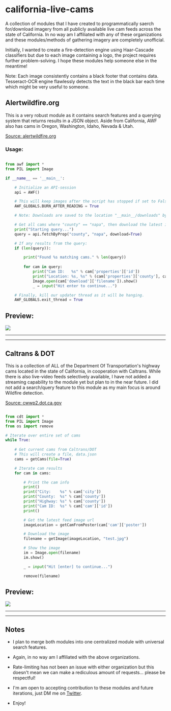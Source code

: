 # california-live-cams
 A collection of modules that I have created to programmatically saerch for/download imagery from all publicly available live cam feeds across the state of California. In no way am I affiliated with any of these organizations and these modules/methods of gathering imagery are completely unofficial.
 
 Initially, I wanted to create a fire-detection engine using Haar-Cascade classifiers but due to each image containing a logo, the project requires further problem-solving. I hope these modules help someone else in the meantime!

 Note: Each image consistently contains a black footer that contains data. Tesseract-OCR engine flawlessly detects the text in the black bar each time which might be very useful to someone.

## Alertwildfire.org
This is a very robust module as it contains search features and a querying system that returns results in a JSON object.
Aside from California, AWF also has cams in Oregon, Washington, Idaho, Nevada & Utah.

[Source: alertwildfire.org](http://www.alertwildfire.org/)

### Usage: 
```python

from awf import *
from PIL import Image

if __name__ == '__main__':

    # Initialize an API-session
    api = AWF()

    # This will keep images after the script has stopped if set to False.
    AWF_GLOBALS.BURN_AFTER_READING = True

    # Note: Downloads are saved to the location "__main__/downloads" by default.

    # Get all cams where "county" == "napa", then download the latest image of each result to our cache.
    print("Starting query...")
    query = api.fetchByProp("county", "napa", download=True)

    # If any results from the query:
    if (len(query)):

        print("Found %s matching cams." % len(query))
        
        for cam in query:
            print("Cam ID:   %s" % cam['properties']['id'])
            print("Location: %s, %s" % (cam['properties']['county'], cam['properties']['state'],))
            Image.open(cam['download']['filename']).show()
            _ = input("Hit enter to continue...")

    # Finally, kill our updater thread as it will be hanging.
    AWF_GLOBALS.exit_thread = True

```

## Preview:

![](https://raw.githubusercontent.com/hostinfodev/california-live-cams/main/modules/AlertWildfireOrg/preview.png)


------------------------------------------------
------------------------------------------------

## Caltrans & DOT
This is a collection of ALL of the Department Of Transportation's highway cams located in the state of California, in cooperation with Caltrans.
While there is also live-video feeds selectively available, I have not added a streaming capability to the module yet but plan to in the near future.
I did not add a search/query feature to this module as my main focus is around Wildfire detection. 

[Source: cwwp2.dot.ca.gov](https://cwwp2.dot.ca.gov)

```python

from cdt import *
from PIL import Image
from os import remove

# Iterate over entire set of cams
while True:
    
    # Get current cams from Caltrans/DOT
    # This will create a file, data.json
    cams = getCams(file=True)

    # Iterate cam results
    for cam in cams:

        # Print the cam info
        print()
        print("City:    %s" % cam['city'])   
        print("County:  %s" % cam['county'])     
        print("Highway: %s" % cam['county'])    
        print("Cam ID:  %s" % cam['cam']['id'])   
        print()

        # Get the latest feed image url
        imageLocation = getCamFromPoster(cam['cam']['poster'])

        # Download the image
        filename = getImage(imageLocation, "test.jpg")

        # Show the image
        im = Image.open(filename)
        im.show()

        _ = input("Hit [enter] to continue...")

        remove(filename)

```

## Preview:

![](https://raw.githubusercontent.com/hostinfodev/california-live-cams/main/modules/CaltransDot/preview.png)



------------------------------------------------
------------------------------------------------


## Notes

- I plan to merge both modules into one centralized module with universal search features.

- Again, in no way am I affiliated with the above organizations.

- Rate-limiting has not been an issue with either organization but this doesn't mean we can make a rediculous amount of requests... please be respectful!

- I'm am open to accepting contribution to these modules and future iterations, just DM me on [Twitter](https://twitter.com/hostinfodev).

- Enjoy!